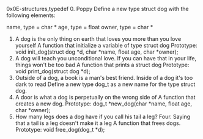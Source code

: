0x0E-structures,typedef
0. Poppy
Define a new type struct dog with the following elements:

name, type = char *
age, type = float
owner, type = char *
1. A dog is the only thing on earth that loves you more than you love yourself
A function that initialize a variable of type struct dog
Prototype: void init_dog(struct dog *d, char *name, float age, char *owner);
2. A dog will teach you unconditional love. If you can have that in your life, things won't be too bad
A function that prints a struct dog
Prototype: void print_dog(struct dog *d);
3. Outside of a dog, a book is a man's best friend. Inside of a dog it's too dark to read
Define a new type dog_t as a new name for the type struct dog.
4. A door is what a dog is perpetually on the wrong side of
A function that creates a new dog.
Prototype: dog_t *new_dog(char *name, float age, char *owner);
5. How many legs does a dog have if you call his tail a leg? Four. Saying that a tail is a leg doesn't make it a leg
A function that frees dogs.
Prototype: void free_dog(dog_t *d);

